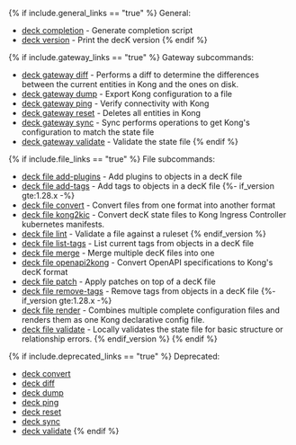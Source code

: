 {% if include.general_links == "true" %}
General:
* [deck completion](/deck/{{page.release}}/reference/deck_completion/)	 - Generate completion script
* [deck version](/deck/{{page.release}}/reference/deck_version/) - Print the decK version
{% endif %}

{% if include.gateway_links == "true" %}
Gateway subcommands:
* [deck gateway diff](/deck/{{page.release}}/reference/deck_gateway_diff/)	- Performs a diff to determine the differences between the current entities in Kong and the ones on disk.
* [deck gateway dump](/deck/{{page.release}}/reference/deck_gateway_dump/)	- Export Kong configuration to a file
* [deck gateway ping](/deck/{{page.release}}/reference/deck_gateway_ping/)	- Verify connectivity with Kong
* [deck gateway reset](/deck/{{page.release}}/reference/deck_gateway_reset/) - Deletes all entities in Kong
* [deck gateway sync](/deck/{{page.release}}/reference/deck_gateway_sync/)	- Sync performs operations to get Kong's configuration to match the state file
* [deck gateway validate](/deck/{{page.release}}/reference/deck_gateway_validate/)	- Validate the state file
{% endif %}

{% if include.file_links == "true" %}
File subcommands:
* [deck file add-plugins](/deck/{{page.release}}/reference/deck_file_add-plugins)	 - Add plugins to objects in a decK file
* [deck file add-tags](/deck/{{page.release}}/reference/deck_file_add-tags)	 - Add tags to objects in a decK file
{%- if_version gte:1.28.x -%}
* [deck file convert](/deck/{{page.release}}/reference/deck_file_convert)	 - Convert files from one format into another format
* [deck file kong2kic](/deck/{{page.release}}/reference/deck_file_kong2kic)	 - Convert decK state files to Kong Ingress Controller kubernetes manifests.
* [deck file lint](/deck/{{page.release}}/reference/deck_file_lint)	 - Validate a file against a ruleset
{% endif_version %}
* [deck file list-tags](/deck/{{page.release}}/reference/deck_file_list-tags)	 - List current tags from objects in a decK file
* [deck file merge](/deck/{{page.release}}/reference/deck_file_merge)	 - Merge multiple decK files into one
* [deck file openapi2kong](/deck/{{page.release}}/reference/deck_file_openapi2kong)	 - Convert OpenAPI specifications to Kong's decK format
* [deck file patch](/deck/{{page.release}}/reference/deck_file_patch)	 - Apply patches on top of a decK file
* [deck file remove-tags](/deck/{{page.release}}/reference/deck_file_remove-tags)	 - Remove tags from objects in a decK file
{%- if_version gte:1.28.x -%}
* [deck file render](/deck/{{page.release}}/reference/deck_file_render)	 - Combines multiple complete configuration files and renders them as one Kong declarative config file.
* [deck file validate](/deck/{{page.release}}/reference/deck_file_validate)	 - Locally validates the state file for basic structure or relationship errors.
{% endif_version %}
{% endif %}

{% if include.deprecated_links == "true" %}
Deprecated:
* [deck convert](/deck/{{page.release}}/reference/deck_convert/)
* [deck diff](/deck/{{page.release}}/reference/deck_diff/)
* [deck dump](/deck/{{page.release}}/reference/deck_dump/)
* [deck ping](/deck/{{page.release}}/reference/deck_ping/)
* [deck reset](/deck/{{page.release}}/reference/deck_reset/)
* [deck sync](/deck/{{page.release}}/reference/deck_sync/)
* [deck validate](/deck/{{page.release}}/reference/deck_validate/)
{% endif %}
